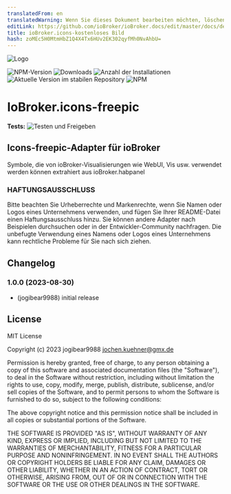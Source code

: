 ```yaml
---
translatedFrom: en
translatedWarning: Wenn Sie dieses Dokument bearbeiten möchten, löschen Sie bitte das Feld "translationsFrom". Andernfalls wird dieses Dokument automatisch erneut übersetzt
editLink: https://github.com/ioBroker/ioBroker.docs/edit/master/docs/de/adapterref/iobroker.icons-freepic/README.md
title: ioBroker.icons-kostenloses Bild
hash: zoMEc5H0MtmHbZ1Q4X4Tx6HUv2EK302qyfMh0NvAhbU=
---
```

![Logo](../../../en/adapterref/iobroker.icons-freepic/admin/icons-freepic.png)

![NPM-Version](https://img.shields.io/npm/v/iobroker.icons-freepic.svg)
![Downloads](https://img.shields.io/npm/dm/iobroker.icons-freepic.svg)
![Anzahl der Installationen](https://iobroker.live/badges/icons-freepic-installed.svg)
![Aktuelle Version im stabilen Repository](https://iobroker.live/badges/icons-freepic-stable.svg)
![NPM](https://nodei.co/npm/iobroker.icons-freepic.png?downloads=true)

# IoBroker.icons-freepic
**Tests:** ![Testen und Freigeben](https://github.com/iobroker-community-adapters/ioBroker.icons-freepic/workflows/Test%20and%20Release/badge.svg)

## Icons-freepic-Adapter für ioBroker
Symbole, die von ioBroker-Visualisierungen wie WebUI, Vis usw. verwendet werden können
extrahiert aus ioBroker.habpanel

### HAFTUNGSAUSSCHLUSS
Bitte beachten Sie Urheberrechte und Markenrechte, wenn Sie Namen oder Logos eines Unternehmens verwenden, und fügen Sie Ihrer README-Datei einen Haftungsausschluss hinzu.
Sie können andere Adapter nach Beispielen durchsuchen oder in der Entwickler-Community nachfragen. Die unbefugte Verwendung eines Namens oder Logos eines Unternehmens kann rechtliche Probleme für Sie nach sich ziehen.

## Changelog
<!--
    Placeholder for the next version (at the beginning of the line):
    ### **WORK IN PROGRESS**
-->
### 1.0.0 (2023-08-30)
* (jogibear9988) initial release

## License
MIT License

Copyright (c) 2023 jogibear9988 <jochen.kuehner@gmx.de>

Permission is hereby granted, free of charge, to any person obtaining a copy
of this software and associated documentation files (the "Software"), to deal
in the Software without restriction, including without limitation the rights
to use, copy, modify, merge, publish, distribute, sublicense, and/or sell
copies of the Software, and to permit persons to whom the Software is
furnished to do so, subject to the following conditions:

The above copyright notice and this permission notice shall be included in all
copies or substantial portions of the Software.

THE SOFTWARE IS PROVIDED "AS IS", WITHOUT WARRANTY OF ANY KIND, EXPRESS OR
IMPLIED, INCLUDING BUT NOT LIMITED TO THE WARRANTIES OF MERCHANTABILITY,
FITNESS FOR A PARTICULAR PURPOSE AND NONINFRINGEMENT. IN NO EVENT SHALL THE
AUTHORS OR COPYRIGHT HOLDERS BE LIABLE FOR ANY CLAIM, DAMAGES OR OTHER
LIABILITY, WHETHER IN AN ACTION OF CONTRACT, TORT OR OTHERWISE, ARISING FROM,
OUT OF OR IN CONNECTION WITH THE SOFTWARE OR THE USE OR OTHER DEALINGS IN THE
SOFTWARE.